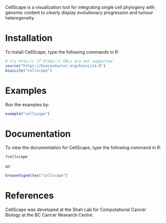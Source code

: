 
CellScape is a visualization tool for integrating single cell phylogeny with genomic content to clearly display evolutionary progression and tumour heterogeneity. 

# Installation 

To install CellScape, type the following commands in R:


```r
# try http:// if https:// URLs are not supported
source("https://bioconductor.org/biocLite.R")
biocLite("cellscape")
```

# Examples 

Run the examples by: 


```r
example("cellscape")
```

# Documentation 

To view the documentation for CellScape, type the following command in R:


```r
?cellscape
```

or:


```r
browseVignettes("cellscape") 
```

# References

CellScape was developed at the Shah Lab for Computational Cancer Biology at the BC Cancer Research Centre.
